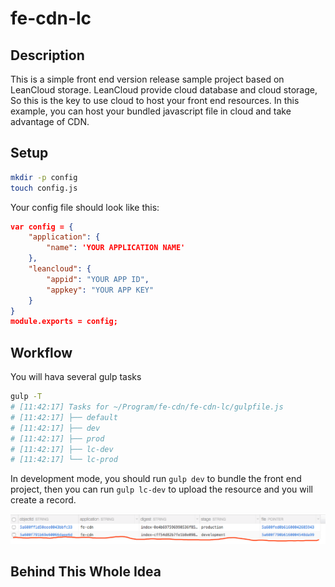 # fe-cdn-lc

## Description

This is a simple front end version release sample project based on LeanCloud storage. LeanCloud provide cloud database and cloud storage, So this is the key to use cloud to host your front end resources. 
In this example, you can host your bundled javascript file in cloud and take advantage of CDN.

## Setup

```bash
mkdir -p config
touch config.js
```

Your config file should look like this: 

```json
var config = {
    "application": {
        "name": 'YOUR APPLICATION NAME'
    },
    "leancloud": {
        "appid": "YOUR APP ID",
        "appkey": "YOUR APP KEY"
    }
}
module.exports = config;
```

## Workflow

You will hava several gulp tasks

```bash
gulp -T
# [11:42:17] Tasks for ~/Program/fe-cdn/fe-cdn-lc/gulpfile.js
# [11:42:17] ├── default
# [11:42:17] ├── dev
# [11:42:17] ├── prod
# [11:42:17] ├── lc-dev
# [11:42:17] └── lc-prod
```

In development mode, you should run `gulp dev` to bundle the front end project, then you can run `gulp lc-dev` to upload the resource and you will create a record.

![Screenshot](images/WX20180118-114422.png?raw=true "Screenshot")

## Behind This Whole Idea